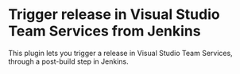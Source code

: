 # Trigger release in Visual Studio Team Services from Jenkins

This plugin lets you trigger a release in Visual Studio Team Services, through a post-build step in Jenkins.
